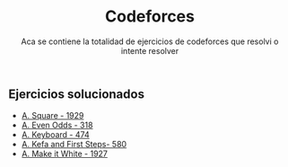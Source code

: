 <header>
<h1>Codeforces</h1>
<p>Aca se contiene la totalidad de ejercicios de codeforces que resolvi o intente resolver</p>
</header>
<section>
<h2>Ejercicios solucionados</h2>
<ul>
<li ><a href ="https://github.com/Dearone13/Codeforces/blob/main/srcC%2B%2B/A_Square.cpp" target ="_blank">A. Square - 1929 </a></li>
<li ><a href ="https://github.com/Dearone13/Codeforces/blob/main/srcC%2B%2B/A_Even_Odds.cpp" target ="_blank">A. Even Odds - 318</a></li>
<li ><a href ="https://github.com/Dearone13/Codeforces/blob/main/srcC%2B%2B/A_Keyboard.cpp" target ="_blank">A. Keyboard - 474 </a></li>
<li ><a href ="https://github.com/Dearone13/Codeforces/blob/main/srcC%2B%2B/A_Kefa_and_First_Steps.cpp" target ="_blank">A. Kefa and First Steps- 580 </a></li>
<li ><a href ="https://github.com/Dearone13/Codeforces/blob/main/srcC%2B%2B/A_Make_it_White.cpp" target ="_blank">A. Make it White - 1927 </a></li>

</ul>
</section>